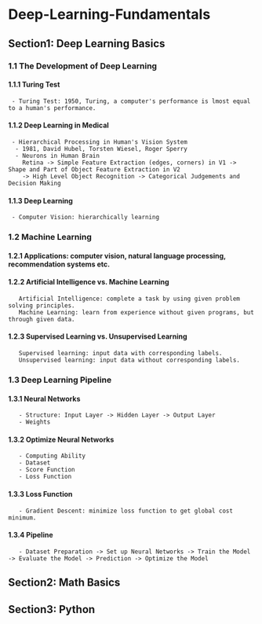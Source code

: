 # Deep-Learning-Fundamentals
##   Section1: Deep Learning Basics
### 1.1 The Development of Deep Learning
#### 1.1.1 Turing Test
     - Turing Test: 1950, Turing, a computer's performance is lmost equal to a human's performance.
#### 1.1.2 Deep Learning in Medical
     - Hierarchical Processing in Human's Vision System
      - 1981, David Hubel, Torsten Wiesel, Roger Sperry
      - Neurons in Human Brain
        Retina -> Simple Feature Extraction (edges, corners) in V1 -> Shape and Part of Object Feature Extraction in V2 
        -> High Level Object Recognition -> Categorical Judgements and Decision Making
#### 1.1.3 Deep Learning
     - Computer Vision: hierarchically learning

### 1.2 Machine Learning
#### 1.2.1 Applications: computer vision, natural language processing, recommendation systems etc.
#### 1.2.2 Artificial Intelligence vs. Machine Learning
       Artificial Intelligence: complete a task by using given problem solving principles.
       Machine Learning: learn from experience without given programs, but through given data.
#### 1.2.3 Supervised Learning vs. Unsupervised Learning
       Supervised learning: input data with corresponding labels.
       Unsupervised learning: input data without corresponding labels.
### 1.3 Deep Learning Pipeline
#### 1.3.1 Neural Networks
       - Structure: Input Layer -> Hidden Layer -> Output Layer
       - Weights
#### 1.3.2 Optimize Neural Networks
       - Computing Ability
       - Dataset
       - Score Function
       - Loss Function
#### 1.3.3 Loss Function
       - Gradient Descent: minimize loss function to get global cost minimum.
#### 1.3.4 Pipeline
       - Dataset Preparation -> Set up Neural Networks -> Train the Model -> Evaluate the Model -> Prediction -> Optimize the Model

## Section2: Math Basics

## Section3: Python

